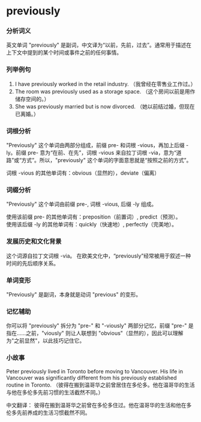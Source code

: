 # previously

### 分析词义

  

英文单词 "previously" 是副词，中文译为“以前，先前，过去”。通常用于描述在上下文中提到的某个时间或事件之前的任何事情。

  

### 列举例句

  

1.  I have previously worked in the retail industry. （我曾经在零售业工作过。）
2.  The room was previously used as a storage space. （这个房间以前是用作储存空间的。）
3.  She was previously married but is now divorced. （她以前结过婚，但现在已离婚。）

  

### 词根分析

  

"Previously" 这个单词由两部分组成，前缀 pre- 和词根 -vious，再加上后缀 -ly。前缀 pre- 意为“在前、在先”，词根 -vious 来自拉丁词根 -via，意为“道路”或“方式”。所以，"previously" 这个单词的字面意思就是“按照之前的方式”。

  

词根 -vious 的其他单词有：obvious（显然的），deviate（偏离）

  

### 词缀分析

  

"Previously" 这个单词由前缀 pre-, 词根 -vious, 后缀 -ly 组成。

  

使用该前缀 pre- 的其他单词有：preposition（前置词）, predict（预测）。  
使用该后缀 -ly 的其他单词有：quickly（快速地）, perfectly（完美地）。

  

### 发展历史和文化背景

  

这个词源自拉丁文词根 -via。 在欧美文化中，“previously”经常被用于叙述一种时间的先后顺序关系。

  

### 单词变形

  

"Previously" 是副词，本身就是动词 "previous" 的变形。

  

### 记忆辅助

  

你可以将 "previously" 拆分为 "pre-" 和 "-viously" 两部分记忆，前缀 "pre-" 是指在……之前，"viously" 则让人联想到 "obvious"（显然的），因此可以理解为"之前显然"，以此技巧记住它。

  

### 小故事

  

Peter previously lived in Toronto before moving to Vancouver. His life in Vancouver was significantly different from his previously established routine in Toronto. （彼得在搬到温哥华之前曾居住在多伦多。他在温哥华的生活与他在多伦多先前习惯的生活截然不同。）

  

中文翻译： 彼得在搬到温哥华之前曾在多伦多住过。他在温哥华的生活和他在多伦多先前养成的生活习惯截然不同。
